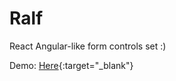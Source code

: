 # Ralf

React Angular-like form controls set :)

Demo:  [Here](https://hrestrepop.github.io/ralf/){:target="_blank"}
